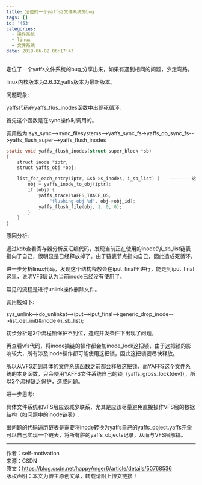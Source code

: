 ```yaml
---
title: 定位的一个yaffs2文件系统的bug
tags: []
id: '453'
categories:
  - 操作系统
  - linux
  - 文件系统
date: 2019-06-02 06:17:43
---
```


定位了一个yaffs文件系统的bug,分享出来，如果有遇到相同的问题，少走弯路。

linux内核版本为2.6.32,yaffs版本为最新版本。

问题现象:

yaffs代码在yaffs_flus_inodes函数中出现死循环:

首先这个函数是在sync操作时调用的。

调用栈为:sys_sync-->sync_filesystems-->yaffs_sync_fs->yaffs_do_sync_fs-->yaffs_flush_super-->yaffs_flush_inodes

```c
static void yaffs_flush_inodes(struct super_block *sb)  
{  
    struct inode *iptr;  
    struct yaffs_obj *obj;

    list_for_each_entry(iptr, &sb->s_inodes, i_sb_list) {    --------这里要遍历yaffs分区超级块的所有inodes,这里出现了死循环。  
        obj = yaffs_inode_to_obj(iptr);  
        if (obj) {  
            yaffs_trace(YAFFS_TRACE_OS,  
                "flushing obj %d", obj->obj_id);  
            yaffs_flush_file(obj, 1, 0, 0);  
        }  
    }  
}
```

原因分析:

通过kdb查看寄存器分析反汇编代码，发现当前正在使用的inode的i_sb_list链表指向了自己，很明显是已经释放掉了。由于链表节点指向自己，因此造成死循环。

进一步分析linux代码，发现这个结构释放会在iput_final里进行，能走到iput_final这里，说明VFS层认为当前inode已经没有使用了。

常见的流程是进行unlink操作删除文件。

调用栈如下:

sys_unlink-->do_unlinkat-->iput-->iput_final-->generic_drop_inode-->list_del_init(&inode->i_sb_list);

初步分析是2个流程锁保护不到位，造成并发条件下出现了问题。

再查看vfs代码，将inode摘链的操作都会加inode_lock这把锁，由于这把锁的影响较大，所有涉及inode操作都可能使用这把锁，因此这把锁要尽快释放。

所以从VFS走到具体的文件系统函数之前都会释放这把锁，而YAFFS这个文件系统的本身函数，只会使用YAFFS文件系统自己的锁（yaffs_gross_lock(dev)），所以2个流程缺乏保护，造成问题。

进一步思考:

具体文件系统和VFS层应该减少联系，尤其是应该尽量避免直接操作VFS层的数据结构（如问题中的inode链表）.

出问题的代码遍历链表是需要将inode转换为yaffs自己的yaffs_object.yaffs完全可以自己实现一个链表，将所有脏的yaffs_objects记录，从而与VFS层解耦。

* * *

作者：self-motivation  
来源：CSDN  
原文：https://blog.csdn.net/happyAnger6/article/details/50768536  
版权声明：本文为博主原创文章，转载请附上博文链接！
